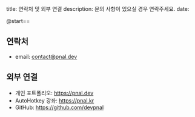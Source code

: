 title: 연락처 및 외부 연결
description: 문의 사항이 있으실 경우 연락주세요.
date: 

@start==

## 연락처
- email: contact@pnal.dev  

## 외부 연결
- 개인 포트폴리오: https://pnal.dev
- AutoHotkey 강좌: https://pnal.kr
- GitHub: https://github.com/devpnal
